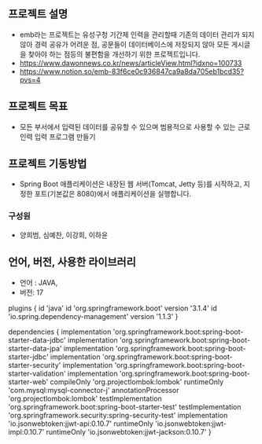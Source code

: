 ## 프로젝트 설명

- emb라는 프로젝트는 유성구청 기간제 인력을 관리할때 기존의 데이터 관리가 되지 않아 경력 공유가 어려운 점, 공문들이 데이터베이스에 저장되지 않아 모든 게시글을 찾아야 하는 점등의 불편함을 개선하기 위한 프로젝트입니다. 
- https://www.dawonnews.co.kr/news/articleView.html?idxno=100733
- https://www.notion.so/emb-83f6ce0c936847ca9a8da705eb1bcd35?pvs=4

## 프로젝트 목표

- 모든 부서에서  입력된 데이터를 공유할 수 있으며 범용적으로 사용할 수 있는 근로 인력 입력 프로그램 만들기

## 프로젝트 기동방법

- Spring Boot 애플리케이션은 내장된 웹 서버(Tomcat, Jetty 등)를 시작하고, 지정한 포트(기본값은 8080)에서 애플리케이션을 실행합니다.

### 구성원

- 양희범, 심예찬,  이강희, 이하윤

## 언어, 버전, 사용한 라이브러리

- 언어 : JAVA,  
- 버전: 17

plugins { id 'java' id 'org.springframework.boot' version '3.1.4' id 'io.spring.dependency-management' version '1.1.3' }

dependencies { implementation 'org.springframework.boot:spring-boot-starter-data-jdbc' implementation 'org.springframework.boot:spring-boot-starter-data-jpa' implementation 'org.springframework.boot:spring-boot-starter-jdbc' implementation 'org.springframework.boot:spring-boot-starter-security' implementation 'org.springframework.boot:spring-boot-starter-validation' implementation 'org.springframework.boot:spring-boot-starter-web' compileOnly 'org.projectlombok:lombok' runtimeOnly 'com.mysql:mysql-connector-j' annotationProcessor 'org.projectlombok:lombok' testImplementation 'org.springframework.boot:spring-boot-starter-test' testImplementation 'org.springframework.security:spring-security-test' 	implementation 'io.jsonwebtoken:jjwt-api:0.10.7' runtimeOnly 'io.jsonwebtoken:jjwt-impl:0.10.7' runtimeOnly 'io.jsonwebtoken:jjwt-jackson:0.10.7' }
